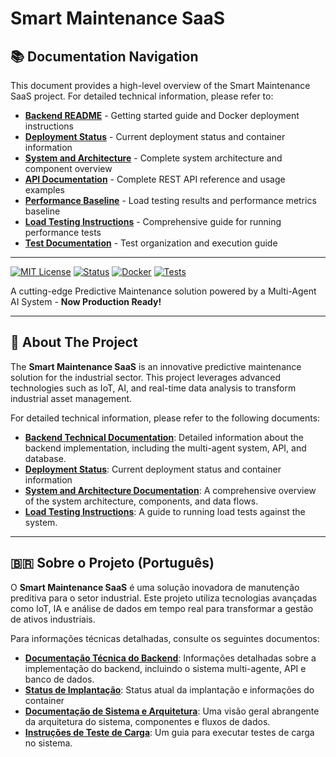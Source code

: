 # Smart Maintenance SaaS

## 📚 Documentation Navigation

This document provides a high-level overview of the Smart Maintenance SaaS project. For detailed technical information, please refer to:

- **[Backend README](./smart-maintenance-saas/README.md)** - Getting started guide and Docker deployment instructions
- **[Deployment Status](./smart-maintenance-saas/docs/DEPLOYMENT_STATUS.md)** - Current deployment status and container information
- **[System and Architecture](./smart-maintenance-saas/docs/SYSTEM_AND_ARCHITECTURE.md)** - Complete system architecture and component overview
- **[API Documentation](./smart-maintenance-saas/docs/api.md)** - Complete REST API reference and usage examples  
- **[Performance Baseline](./smart-maintenance-saas/docs/PERFORMANCE_BASELINE.md)** - Load testing results and performance metrics baseline
- **[Load Testing Instructions](./smart-maintenance-saas/docs/LOAD_TESTING_INSTRUCTIONS.md)** - Comprehensive guide for running performance tests
- **[Test Documentation](./smart-maintenance-saas/tests/README.md)** - Test organization and execution guide

---

[![MIT License](https://img.shields.io/badge/License-MIT-green.svg)](./LICENSE)
[![Status](https://img.shields.io/badge/Status-Production%20Ready-brightgreen)](.)
[![Docker](https://img.shields.io/badge/Docker-Ready-blue)](.)
[![Tests](https://img.shields.io/badge/Tests-409%20Passed-brightgreen)](.)

A cutting-edge Predictive Maintenance solution powered by a Multi-Agent AI System - **Now Production Ready!**

---

## 🎯 About The Project

The **Smart Maintenance SaaS** is an innovative predictive maintenance solution for the industrial sector. This project leverages advanced technologies such as IoT, AI, and real-time data analysis to transform industrial asset management.

For detailed technical information, please refer to the following documents:

- **[Backend Technical Documentation](./smart-maintenance-saas/README.md)**: Detailed information about the backend implementation, including the multi-agent system, API, and database.
- **[Deployment Status](./smart-maintenance-saas/docs/DEPLOYMENT_STATUS.md)**: Current deployment status and container information
- **[System and Architecture Documentation](./smart-maintenance-saas/docs/SYSTEM_AND_ARCHITECTURE.md)**: A comprehensive overview of the system architecture, components, and data flows.
- **[Load Testing Instructions](./smart-maintenance-saas/docs/LOAD_TESTING_INSTRUCTIONS.md)**: A guide to running load tests against the system.

---

## 🇧🇷 Sobre o Projeto (Português)

O **Smart Maintenance SaaS** é uma solução inovadora de manutenção preditiva para o setor industrial. Este projeto utiliza tecnologias avançadas como IoT, IA e análise de dados em tempo real para transformar a gestão de ativos industriais.

Para informações técnicas detalhadas, consulte os seguintes documentos:

- **[Documentação Técnica do Backend](./smart-maintenance-saas/README.md)**: Informações detalhadas sobre a implementação do backend, incluindo o sistema multi-agente, API e banco de dados.
- **[Status de Implantação](./smart-maintenance-saas/docs/DEPLOYMENT_STATUS.md)**: Status atual da implantação e informações do container
- **[Documentação de Sistema e Arquitetura](./smart-maintenance-saas/docs/SYSTEM_AND_ARCHITECTURE.md)**: Uma visão geral abrangente da arquitetura do sistema, componentes e fluxos de dados.
- **[Instruções de Teste de Carga](./smart-maintenance-saas/docs/LOAD_TESTING_INSTRUCTIONS.md)**: Um guia para executar testes de carga no sistema.